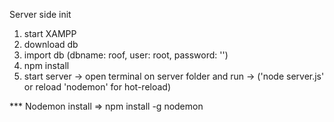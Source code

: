 Server side init

1. start XAMPP
2. download db
3. import db (dbname: roof, user: root, password: '')
4. npm install
5. start server -> open terminal on server folder and run -> ('node server.js' or reload 'nodemon' for hot-reload)

*** Nodemon install => npm install -g nodemon

